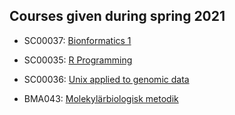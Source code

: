 ## Courses given during spring 2021

  * SC00037: [Bionformatics 1](https://github.com/bcfgothenburg/VT21/wiki/Bioinformatics-1)
  * SC00035: [R Programming](https://github.com/bcfgothenburg/VT21/wiki/R-programming)
  * SC00036: [Unix applied to genomic data](https://github.com/bcfgothenburg/VT21/wiki/Unix-applied-to-genomic-data)

  * BMA043: [Molekylärbiologisk metodik](https://github.com/bcfgothenburg/VT21/wiki/Molekylarbiologisk-metodik)

